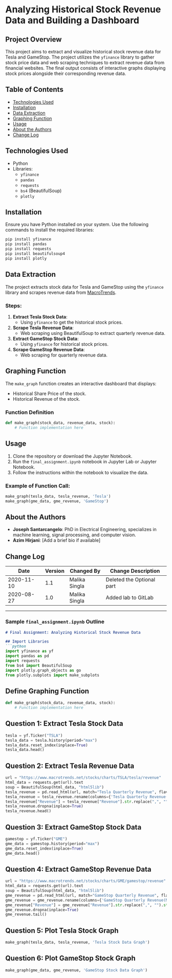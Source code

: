 
# Analyzing Historical Stock Revenue Data and Building a Dashboard

## Project Overview
This project aims to extract and visualize historical stock revenue data for Tesla and GameStop. The project utilizes the `yfinance` library to gather stock price data and web scraping techniques to extract revenue data from financial websites. The final output consists of interactive graphs displaying stock prices alongside their corresponding revenue data.

## Table of Contents
- [Technologies Used](#technologies-used)
- [Installation](#installation)
- [Data Extraction](#data-extraction)
- [Graphing Function](#graphing-function)
- [Usage](#usage)
- [About the Authors](#about-the-authors)
- [Change Log](#change-log)

## Technologies Used
- Python
- Libraries: 
  - `yfinance`
  - `pandas`
  - `requests`
  - `bs4` (BeautifulSoup)
  - `plotly`

## Installation
Ensure you have Python installed on your system. Use the following commands to install the required libraries:

```bash
pip install yfinance
pip install pandas
pip install requests
pip install beautifulsoup4
pip install plotly
```

## Data Extraction
The project extracts stock data for Tesla and GameStop using the `yfinance` library and scrapes revenue data from [MacroTrends](https://www.macrotrends.net/). 

### Steps:
1. **Extract Tesla Stock Data**: 
   - Using `yfinance` to get the historical stock prices.
2. **Scrape Tesla Revenue Data**: 
   - Web scraping using BeautifulSoup to extract quarterly revenue data.
3. **Extract GameStop Stock Data**: 
   - Using `yfinance` for historical stock prices.
4. **Scrape GameStop Revenue Data**: 
   - Web scraping for quarterly revenue data.

## Graphing Function
The `make_graph` function creates an interactive dashboard that displays:
- Historical Share Price of the stock.
- Historical Revenue of the stock.

### Function Definition
```python
def make_graph(stock_data, revenue_data, stock):
    # Function implementation here
```

## Usage
1. Clone the repository or download the Jupyter Notebook.
2. Run the `final_assignment.ipynb` notebook in Jupyter Lab or Jupyter Notebook.
3. Follow the instructions within the notebook to visualize the data.

### Example of Function Call:
```python
make_graph(tesla_data, tesla_revenue, 'Tesla')
make_graph(gme_data, gme_revenue, 'GameStop')
```

## About the Authors
- **Joseph Santarcangelo**: PhD in Electrical Engineering, specializes in machine learning, signal processing, and computer vision.
- **Azim Hirjani**: [Add a brief bio if available]

## Change Log
| Date       | Version | Changed By      | Change Description                 |
|------------|---------|-----------------|------------------------------------|
| 2020-11-10 | 1.1     | Malika Singla   | Deleted the Optional part          |
| 2020-08-27 | 1.0     | Malika Singla   | Added lab to GitLab                |

---

### Sample `final_assignment.ipynb` Outline

```markdown
# Final Assignment: Analyzing Historical Stock Revenue Data

## Import Libraries
```python
import yfinance as yf
import pandas as pd
import requests
from bs4 import BeautifulSoup
import plotly.graph_objects as go
from plotly.subplots import make_subplots
```

## Define Graphing Function
```python
def make_graph(stock_data, revenue_data, stock):
    # Function implementation here
```

## Question 1: Extract Tesla Stock Data
```python
tesla = yf.Ticker("TSLA")
tesla_data = tesla.history(period="max")
tesla_data.reset_index(inplace=True)
tesla_data.head()
```

## Question 2: Extract Tesla Revenue Data
```python
url = "https://www.macrotrends.net/stocks/charts/TSLA/tesla/revenue"
html_data = requests.get(url).text
soup = BeautifulSoup(html_data, "html5lib")
tesla_revenue = pd.read_html(url, match="Tesla Quarterly Revenue", flavor='bs4')[0]
tesla_revenue = tesla_revenue.rename(columns={'Tesla Quarterly Revenue(Millions of US $)': 'Date', 'Tesla Quarterly Revenue(Millions of US $).1': 'Revenue'}, inplace=False)
tesla_revenue["Revenue"] = tesla_revenue["Revenue"].str.replace(",", "").str.replace("$", "")
tesla_revenue.dropna(inplace=True)
tesla_revenue.head()
```

## Question 3: Extract GameStop Stock Data
```python
gamestop = yf.Ticker("GME")
gme_data = gamestop.history(period="max")
gme_data.reset_index(inplace=True)
gme_data.head()
```

## Question 4: Extract GameStop Revenue Data
```python
url = "https://www.macrotrends.net/stocks/charts/GME/gamestop/revenue"
html_data = requests.get(url).text
soup = BeautifulSoup(html_data, "html5lib")
gme_revenue = pd.read_html(url, match="GameStop Quarterly Revenue", flavor='bs4')[0]
gme_revenue = gme_revenue.rename(columns={'GameStop Quarterly Revenue(Millions of US $)': 'Date', 'GameStop Quarterly Revenue(Millions of US $).1': 'Revenue'}, inplace=False)
gme_revenue["Revenue"] = gme_revenue["Revenue"].str.replace(",", "").str.replace("$", "")
gme_revenue.dropna(inplace=True)
gme_revenue.tail()
```

## Question 5: Plot Tesla Stock Graph
```python
make_graph(tesla_data, tesla_revenue, 'Tesla Stock Data Graph')
```

## Question 6: Plot GameStop Stock Graph
```python
make_graph(gme_data, gme_revenue, 'GameStop Stock Data Graph')
```
```
